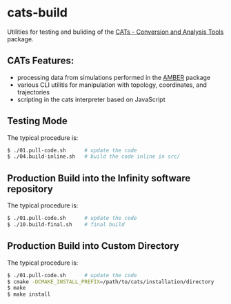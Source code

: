 # cats-build
Utilities for testing and buliding of the [CATs - Conversion and Analysis Tools](https://github.com/kulhanek/cats) package. 

## CATs Features:
* processing data from simulations performed in the [AMBER](https://ambermd.org) package
* various CLI utilitis for manipulation with topology, coordinates, and trajectories
* scripting in the cats interpreter based on JavaScript

## Testing Mode
The typical procedure is:
```bash
$ ./01.pull-code.sh      # update the code
$ ./04.build-inline.sh   # build the code inline in src/
```
## Production Build into the Infinity software repository
The typical procedure is:
```bash
$ ./01.pull-code.sh      # update the code
$ ./10.build-final.sh    # final build
```

## Production Build into Custom Directory
The typical procedure is:
```bash
$ ./01.pull-code.sh      # update the code
$ cmake -DCMAKE_INSTALL_PREFIX=/path/to/cats/installation/directory
$ make
$ make install
```

